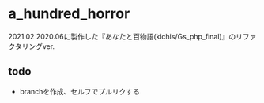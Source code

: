 # a_hundred_horror
2021.02 2020.06に製作した『あなたと百物語(kichis/Gs_php_final)』のリファクタリングver.

 ## todo
 - branchを作成、セルフでプルリクする

